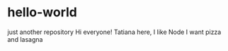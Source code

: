 # hello-world
just another repository
Hi everyone!
Tatiana here, I like Node
I want pizza and lasagna
